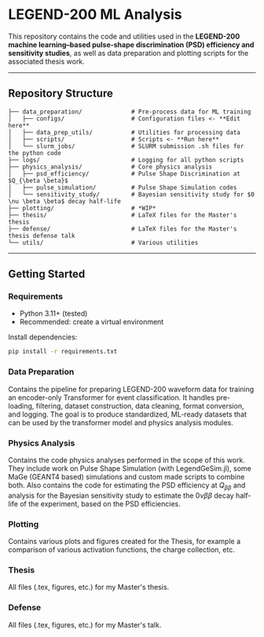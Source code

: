 # LEGEND-200 ML Analysis

This repository contains the code and utilities used in the 
**LEGEND-200 machine learning–based pulse-shape discrimination (PSD) efficiency and sensitivity studies**, 
as well as data preparation and plotting scripts for the associated thesis work.

---

## Repository Structure
```
├── data_preparation/              # Pre-process data for ML training
│   ├── configs/                   # Configuration files <- **Edit here**
│   ├── data_prep_utils/           # Utilities for processing data
│   ├── scripts/                   # Scripts <- **Run here**
│   └── slurm_jobs/                # SLURM submission .sh files for the python code
├── logs/                          # Logging for all python scripts 
├── physics_analysis/              # Core physics analysis
│   ├── psd_efficiency/            # Pulse Shape Discrimination at $Q_{\beta \beta}$
│   ├── pulse_simulation/          # Pulse Shape Simulation codes 
│   └── sensitivity_study/         # Bayesian sensitivity study for $0 \nu \beta \beta$ decay half-life
├── plotting/                      # *WIP*
├── thesis/                        # LaTeX files for the Master's thesis
├── defense/                       # LaTeX files for the Master's thesis defense talk
└── utils/                         # Various utilities
```

---

## Getting Started

### Requirements
- Python 3.11+ (tested)
- Recommended: create a virtual environment

Install dependencies:
```bash
pip install -r requirements.txt
```


### Data Preparation

Contains the pipeline for preparing LEGEND-200 waveform data for
training an encoder-only Transformer for event classification. It handles 
pre-loading, filtering, dataset construction, data cleaning, format conversion, 
and logging. The goal is to produce standardized, ML-ready datasets that can 
be used by the transformer model and physics analysis modules. 


### Physics Analysis

Contains the code physics analyses performed in the scope of this work. 
They include work on Pulse Shape Simulation (with LegendGeSim.jl), some
MaGe (GEANT4 based) simulations and custom made scripts to combine both. 
Also contains the code for estimating the PSD efficiency at $Q_{\beta \beta}$
and analysis for the Bayesian sensitivity study to estimate the 
$0 \nu \beta \beta$ decay half-life of the experiment, based on the PSD 
efficiencies. 


### Plotting

Contains various plots and figures created for the Thesis, for example
a comparison of various activation functions, the charge collection, etc.

### Thesis

All files (.tex, figures, etc.) for my Master's thesis.


### Defense

All files (.tex, figures, etc.) for my Master's talk.

